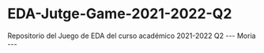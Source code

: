# EDA-Jutge-Game-2021-2022-Q2
Repositorio del Juego de EDA del curso académico 2021-2022 Q2 --- Moria ---
